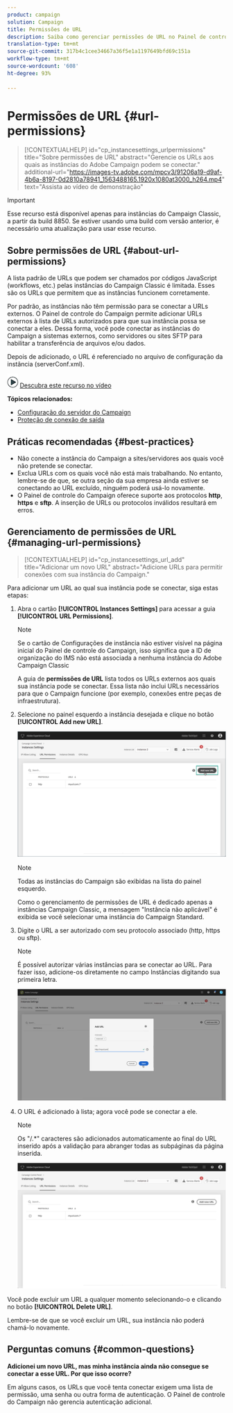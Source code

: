 ```yaml
---
product: campaign
solution: Campaign
title: Permissões de URL
description: Saiba como gerenciar permissões de URL no Painel de controle do Campaign
translation-type: tm+mt
source-git-commit: 317b4c1cee34667a36f5e1a1197649bfd69c151a
workflow-type: tm+mt
source-wordcount: '608'
ht-degree: 93%

---
```



# Permissões de URL {#url-permissions}

>[!CONTEXTUALHELP]
>id="cp_instancesettings_urlpermissions"
>title="Sobre permissões de URL"
>abstract="Gerencie os URLs aos quais as instâncias do Adobe Campaign podem se conectar."
>additional-url="https://images-tv.adobe.com/mpcv3/91206a19-d9af-4b6a-8197-0d2810a78941_1563488165.1920x1080at3000_h264.mp4" text="Assista ao vídeo de demonstração"

>[!IMPORTANT]
>
>Esse recurso está disponível apenas para instâncias do Campaign Classic, a partir da build 8850. Se estiver usando uma build com versão anterior, é necessário uma atualização para usar esse recurso.

## Sobre permissões de URL {#about-url-permissions}

A lista padrão de URLs que podem ser chamados por códigos JavaScript (workflows, etc.) pelas instâncias do Campaign Classic é limitada. Esses são os URLs que permitem que as instâncias funcionem corretamente.

Por padrão, as instâncias não têm permissão para se conectar a URLs externos. O Painel de controle do Campaign permite adicionar URLs externos à lista de URLs autorizados para que sua instância possa se conectar a eles. Dessa forma, você pode conectar as instâncias do Campaign a sistemas externos, como servidores ou sites SFTP para habilitar a transferência de arquivos e/ou dados.

Depois de adicionado, o URL é referenciado no arquivo de configuração da instância (serverConf.xml).

![](assets/do-not-localize/how-to-video.png) [Descubra este recurso no vídeo](https://experienceleague.adobe.com/docs/campaign-classic-learn/control-panel/instance-settings/adding-url-permissions.html?lang=en#instance-settings)

**Tópicos relacionados:**

* [Configuração do servidor do Campaign](https://docs.campaign.adobe.com/doc/AC/en/INS_Additional_configurations_Configuring_Campaign_server.html)
* [Proteção de conexão de saída](https://docs.campaign.adobe.com/doc/AC/en/INS_Additional_configurations_Configuring_Campaign_server.html#Outgoing_connection_protection)

## Práticas recomendadas {#best-practices}

* Não conecte a instância do Campaign a sites/servidores aos quais você não pretende se conectar.
* Exclua URLs com os quais você não está mais trabalhando. No entanto, lembre-se de que, se outra seção da sua empresa ainda estiver se conectando ao URL excluído, ninguém poderá usá-lo novamente.
* O Painel de controle do Campaign oferece suporte aos protocolos **http**, **https** e **sftp**. A inserção de URLs ou protocolos inválidos resultará em erros.

## Gerenciamento de permissões de URL {#managing-url-permissions}

>[!CONTEXTUALHELP]
>id="cp_instancesettings_url_add"
>title="Adicionar um novo URL"
>abstract="Adicione URLs para permitir conexões com sua instância do Campaign."

Para adicionar um URL ao qual sua instância pode se conectar, siga estas etapas:

1. Abra o cartão **[!UICONTROL Instances Settings]** para acessar a guia **[!UICONTROL URL Permissions]**.

   >[!NOTE]
   >
   >Se o cartão de Configurações de instância não estiver visível na página inicial do Painel de controle do Campaign, isso significa que a ID de organização do IMS não está associada a nenhuma instância do Adobe Campaign Classic
   >
   >A guia de <b><span class="uicontrol">permissões de URL</span></b> lista todos os URLs externos aos quais sua instância pode se conectar. Essa lista não inclui URLs necessários para que o Campaign funcione (por exemplo, conexões entre peças de infraestrutura).

1. Selecione no painel esquerdo a instância desejada e clique no botão **[!UICONTROL Add new URL]**.

   ![](assets/add_url1.png)

   >[!NOTE]
   >
   >Todas as instâncias do Campaign são exibidas na lista do painel esquerdo.
   >
   >Como o gerenciamento de permissões de URL é dedicado apenas a instâncias Campaign Classic, a mensagem &quot;Instância não aplicável&quot; é exibida se você selecionar uma instância do Campaign Standard.

1. Digite o URL a ser autorizado com seu protocolo associado (http, https ou sftp).

   >[!NOTE]
   >
   >É possível autorizar várias instâncias para se conectar ao URL. Para fazer isso, adicione-os diretamente no campo Instâncias digitando sua primeira letra.

   ![](assets/add_url2.png)

1. O URL é adicionado à lista; agora você pode se conectar a ele.

   >[!NOTE]
   >
   >Os &quot;/.*&quot; caracteres são adicionados automaticamente ao final do URL inserido após a validação para abranger todas as subpáginas da página inserida.

   ![](assets/add_url_listnew.png)

Você pode excluir um URL a qualquer momento selecionando-o e clicando no botão **[!UICONTROL Delete URL]**.

Lembre-se de que se você excluir um URL, sua instância não poderá chamá-lo novamente.

## Perguntas comuns {#common-questions}

**Adicionei um novo URL, mas minha instância ainda não consegue se conectar a esse URL. Por que isso ocorre?**

Em alguns casos, os URLs que você tenta conectar exigem uma lista de permissão, uma senha ou outra forma de autenticação. O Painel de controle do Campaign não gerencia autenticação adicional.
